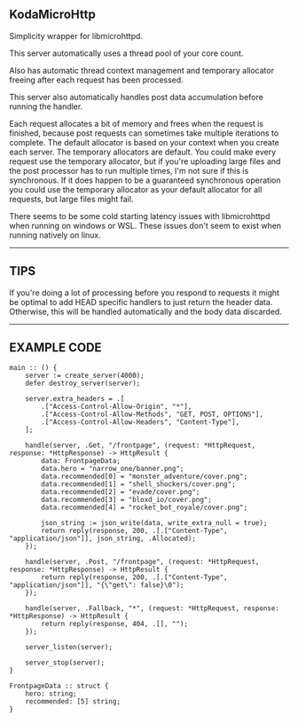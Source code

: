 ## KodaMicroHttp

Simplicity wrapper for libmicrohttpd.

This server automatically uses a thread pool of your core count.

Also has automatic thread context management and temporary allocator freeing after each request has been processed.

This server also automatically handles post data accumulation before running the handler.

Each request allocates a bit of memory and frees when the request is finished, because post requests can sometimes take multiple iterations to complete. The default allocator is based on your context when you create each server. The temporary allocators are default. You could make every request use the temporary allocator, but if you're uploading large files and the post processor has to run multiple times, I'm not sure if this is synchronous. If it does happen to be a guaranteed synchronous operation you could use the temporary allocator as your default allocator for all requests, but large files might fail.

There seems to be some cold starting latency issues with libmicrohttpd when running on windows or WSL. These issues don't seem to exist when running natively on linux.

---

## TIPS

If you're doing a lot of processing before you respond to requests it might be optimal to add HEAD specific handlers to just return the header data. Otherwise, this will be handled automatically and the body data discarded.

---

## EXAMPLE CODE

```jai
main :: () {
    server := create_server(4000);
    defer destroy_server(server);

    server.extra_headers = .[
        .["Access-Control-Allow-Origin", "*"],
        .["Access-Control-Allow-Methods", "GET, POST, OPTIONS"],
        .["Access-Control-Allow-Headers", "Content-Type"],
    ];

    handle(server, .Get, "/frontpage", (request: *HttpRequest, response: *HttpResponse) -> HttpResult {
        data: FrontpageData;
        data.hero = "narrow_one/banner.png";
        data.recommended[0] = "monster_adventure/cover.png";
        data.recommended[1] = "shell_shockers/cover.png";
        data.recommended[2] = "evade/cover.png";
        data.recommended[3] = "bloxd_io/cover.png";
        data.recommended[4] = "rocket_bot_royale/cover.png";

        json_string := json_write(data, write_extra_null = true);
        return reply(response, 200, .[.["Content-Type", "application/json"]], json_string, .Allocated);
    });

    handle(server, .Post, "/frontpage", (request: *HttpRequest, response: *HttpResponse) -> HttpResult {
        return reply(response, 200, .[.["Content-Type", "application/json"]], "{\"get\": false}\0");
    });

    handle(server, .Fallback, "*", (request: *HttpRequest, response: *HttpResponse) -> HttpResult {
        return reply(response, 404, .[], "");
    });

    server_listen(server);

    server_stop(server);
}

FrontpageData :: struct {
    hero: string;
    recommended: [5] string;
}
```